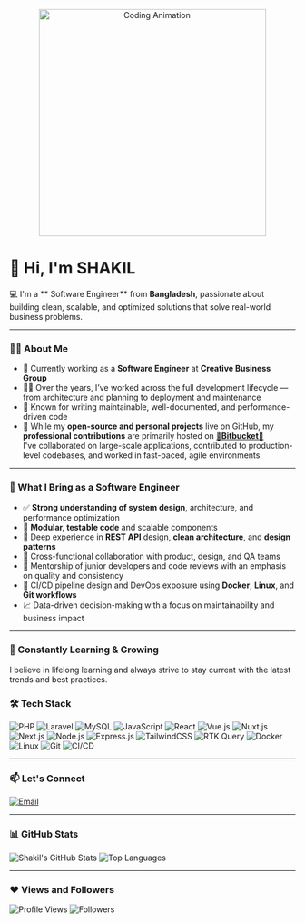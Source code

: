 <p align="center">
  <img src="https://media.giphy.com/media/qgQUggAC3Pfv687qPC/giphy.gif" alt="Coding Animation" width="400"/>
</p>

# 👋 Hi, I'm SHAKIL

💻 I'm a ** Software Engineer** from **Bangladesh**, passionate about building clean, scalable, and optimized solutions that solve real-world business problems.

---

### 🙋‍♂️ About Me

- 🔭 Currently working as a **Software Engineer** at **Creative Business Group**
- 👨‍💻 Over the years, I’ve worked across the full development lifecycle — from architecture and planning to deployment and maintenance
- 🧠 Known for writing maintainable, well-documented, and performance-driven code
- 🚀 While my **open-source and personal projects** live on GitHub, my **professional contributions** are primarily hosted on **[🚀Bitbucket🚀](https://bitbucket.org/)**  
  I've collaborated on large-scale applications, contributed to production-level codebases, and worked in fast-paced, agile environments

---

### 💼 What I Bring as a Software Engineer

- ✅ **Strong understanding of system design**, architecture, and performance optimization
- 🧩 **Modular, testable code** and scalable components
- 🧪 Deep experience in **REST API** design, **clean architecture**, and **design patterns**
- 🤝 Cross-functional collaboration with product, design, and QA teams
- 🧭 Mentorship of junior developers and code reviews with an emphasis on quality and consistency
- 🔁 CI/CD pipeline design and DevOps exposure using **Docker**, **Linux**, and **Git workflows**
- 📈 Data-driven decision-making with a focus on maintainability and business impact

---
### 🌱 Constantly Learning & Growing

I believe in lifelong learning and always strive to stay current with the latest trends and best practices.  

### 🛠️ Tech Stack

![PHP](https://img.shields.io/badge/PHP-777BB4?style=for-the-badge&logo=php&logoColor=white)
![Laravel](https://img.shields.io/badge/Laravel-F72C1F?style=for-the-badge&logo=laravel&logoColor=white)
![MySQL](https://img.shields.io/badge/MySQL-00758F?style=for-the-badge&logo=mysql&logoColor=white)
![JavaScript](https://img.shields.io/badge/JavaScript-F7E018?style=for-the-badge&logo=javascript&logoColor=black)
![React](https://img.shields.io/badge/React-20232A?style=for-the-badge&logo=react&logoColor=61DAFB)
![Vue.js](https://img.shields.io/badge/Vue.js-42B883?style=for-the-badge&logo=vue.js&logoColor=white)
![Nuxt.js](https://img.shields.io/badge/Nuxt.js-00C58E?style=for-the-badge&logo=nuxt.js&logoColor=white)
![Next.js](https://img.shields.io/badge/Next.js-000000?style=for-the-badge&logo=next.js&logoColor=white)
![Node.js](https://img.shields.io/badge/Node.js-339933?style=for-the-badge&logo=nodedotjs&logoColor=white)
![Express.js](https://img.shields.io/badge/Express.js-000000?style=for-the-badge&logo=express&logoColor=white)
![TailwindCSS](https://img.shields.io/badge/TailwindCSS-06B6D4?style=for-the-badge&logo=tailwindcss&logoColor=white)
![RTK Query](https://img.shields.io/badge/RTK_Query-764ABC?style=for-the-badge&logo=redux&logoColor=white)
![Docker](https://img.shields.io/badge/Docker-2496ED?style=for-the-badge&logo=docker&logoColor=white)
![Linux](https://img.shields.io/badge/Linux-FCC624?style=for-the-badge&logo=linux&logoColor=black)
![Git](https://img.shields.io/badge/Git-F05032?style=for-the-badge&logo=git&logoColor=white)
![CI/CD](https://img.shields.io/badge/CI%2FCD-blue?style=for-the-badge)


---

### 📫 Let's Connect

[![Email](https://img.shields.io/badge/Gmail-D14836?style=for-the-badge&logo=gmail&logoColor=white)](mailto:shakil.mit.bd@gmail.com)

---

### 📊 GitHub Stats

![Shakil's GitHub Stats](https://github-readme-stats.vercel.app/api?username=shakilmahammud&show_icons=true&theme=radical&hide_border=true)
![Top Languages](https://github-readme-stats.vercel.app/api/top-langs/?username=shakilmahammud&layout=compact&theme=radical&hide_border=true)

---

### ❤️ Views and Followers

![Profile Views](https://komarev.com/ghpvc/?username=shakilmahammud&style=flat-square)
![Followers](https://img.shields.io/github/followers/shakilmahammud?label=Follow&style=social)
